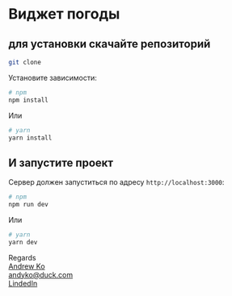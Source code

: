 # Виджет погоды

## для установки скачайте репозиторий
```bash
git clone 
```

Установите зависимости:
```bash
# npm
npm install
```
Или
```bash
# yarn
yarn install
```

## И запустите проект

Сервер должен запуститься по адресу `http://localhost:3000`:

```bash
# npm
npm run dev
```
Или
```bash
# yarn
yarn dev
```
Regards     
[Andrew Ko](https://t.me/Megriroot)     
[andyko@duck.com](mailto:andyko@duck.com)  
[LindedIn](https://linkedin.com/in/andrew1k)